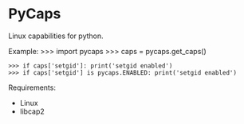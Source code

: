 # PyCaps

Linux capabilities for python.

Example:
    >>> import pycaps
    >>> caps = pycaps.get_caps()
    
    >>> if caps['setgid']: print('setgid enabled')
    >>> if caps['setgid'] is pycaps.ENABLED: print('setgid enabled')

Requirements:
* Linux
* libcap2
